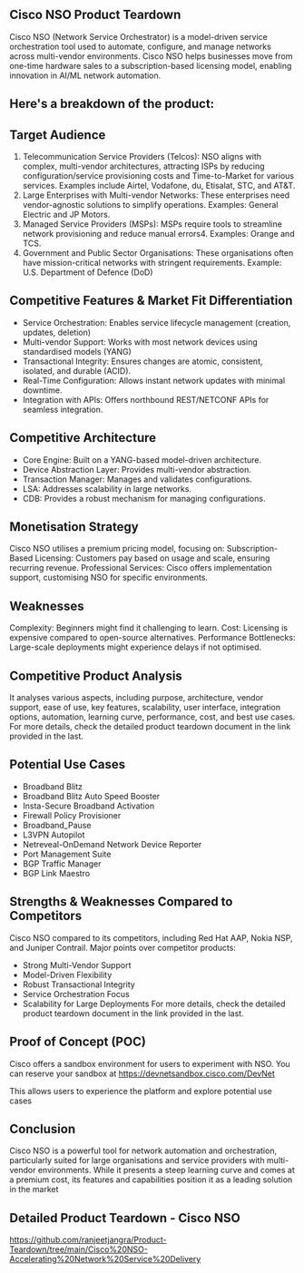 ## Cisco NSO Product Teardown

Cisco NSO (Network Service Orchestrator) is a model-driven service orchestration tool used to automate, configure, and manage networks across multi-vendor environments. Cisco NSO helps businesses move from one-time hardware sales to a subscription-based licensing model, enabling innovation in AI/ML network automation.

## Here's a breakdown of the product:

## Target Audience

1.	Telecommunication Service Providers (Telcos): NSO aligns with complex, multi-vendor architectures, attracting ISPs by reducing configuration/service provisioning costs and Time-to-Market for various services. Examples include Airtel, Vodafone, du, Etisalat, STC, and AT&T.
2.	Large Enterprises with Multi-vendor Networks: These enterprises need vendor-agnostic solutions to simplify operations. Examples: General Electric and JP Motors.
3.	Managed Service Providers (MSPs): MSPs require tools to streamline network provisioning and reduce manual errors4. Examples: Orange and TCS.
4.	Government and Public Sector Organisations: These organisations often have mission-critical networks with stringent requirements. Example: U.S. Department of Defence (DoD)

## Competitive Features & Market Fit Differentiation

- Service Orchestration: Enables service lifecycle management (creation, updates, deletion)
- Multi-vendor Support: Works with most network devices using standardised models (YANG)
- Transactional Integrity: Ensures changes are atomic, consistent, isolated, and durable (ACID).
- Real-Time Configuration: Allows instant network updates with minimal downtime.
- Integration with APIs: Offers northbound REST/NETCONF APIs for seamless integration.

## Competitive Architecture
- Core Engine: Built on a YANG-based model-driven architecture.
- Device Abstraction Layer: Provides multi-vendor abstraction.
- Transaction Manager: Manages and validates configurations.
- LSA: Addresses scalability in large networks.
- CDB: Provides a robust mechanism for managing configurations.

## Monetisation Strategy

Cisco NSO utilises a premium pricing model, focusing on:
Subscription-Based Licensing: Customers pay based on usage and scale, ensuring recurring revenue.
Professional Services: Cisco offers implementation support, customising NSO for specific environments.

## Weaknesses

Complexity: Beginners might find it challenging to learn.
Cost: Licensing is expensive compared to open-source alternatives.
Performance Bottlenecks: Large-scale deployments might experience delays if not optimised.

## Competitive Product Analysis

It analyses various aspects, including purpose, architecture, vendor support, ease of use, key features, scalability, user interface, integration options, automation, learning curve, performance, cost, and best use cases. For more details, check the detailed product teardown document in the link provided in the last.

## Potential Use Cases
- Broadband Blitz
- Broadband Blitz Auto Speed Booster
- Insta-Secure Broadband Activation
- Firewall Policy Provisioner
- Broadband_Pause 
- L3VPN Autopilot
- Netreveal-OnDemand Network Device Reporter
- Port Management Suite
- BGP Traffic Manager
- BGP Link Maestro

## Strengths & Weaknesses Compared to Competitors

Cisco NSO compared to its competitors, including Red Hat AAP, Nokia NSP, and Juniper Contrail.
Major points over competitor products:
- Strong Multi-Vendor Support
- Model-Driven Flexibility
- Robust Transactional Integrity
- Service Orchestration Focus
- Scalability for Large Deployments
For more details, check the detailed product teardown document in the link provided in the last.


## Proof of Concept (POC)
Cisco offers a sandbox environment for users to experiment with NSO. 
You can reserve your sandbox at https://devnetsandbox.cisco.com/DevNet
 
This allows users to experience the platform and explore potential use cases

## Conclusion
Cisco NSO is a powerful tool for network automation and orchestration, particularly suited for large organisations and service providers with multi-vendor environments. While it presents a steep learning curve and comes at a premium cost, its features and capabilities position it as a leading solution in the market

## Detailed Product Teardown - Cisco NSO
https://github.com/ranjeetjangra/Product-Teardown/tree/main/Cisco%20NSO-Accelerating%20Network%20Service%20Delivery
